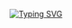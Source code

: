 <div align="center">
  
[![Typing SVG](https://readme-typing-svg.demolab.com/?lines=evvsk)](https://git.io/typing-svg)

</div>
